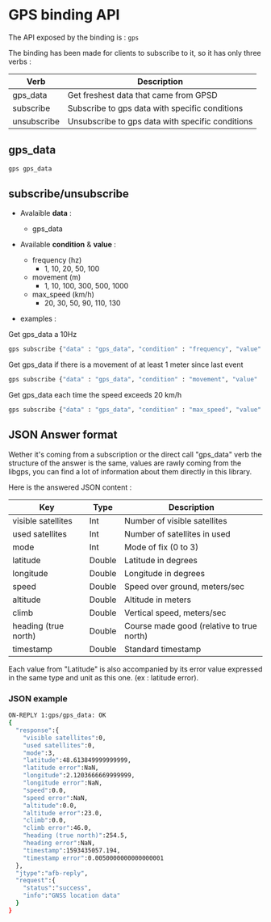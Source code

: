 # GPS binding API

The API exposed by the binding is : ```gps```

The binding has been made for clients to subscribe to it, so it has only three verbs :

| Verb          | Description                                       |
|---------------|---------------------------------------------------|
| gps_data      | Get freshest data that came from GPSD             |
| subscribe     | Subscribe to gps data with specific conditions    |
| unsubscribe   | Unsubscribe to gps data with specific conditions  |

## gps_data

```bash
gps gps_data
```

## subscribe/unsubscribe

- Avalaible __data__ :
    - gps_data

- Available __condition__ & __value__ :
    - frequency (hz)
        * 1, 10, 20, 50, 100
    - movement (m)
        * 1, 10, 100, 300, 500, 1000
    - max_speed (km/h)
        * 20, 30, 50, 90, 110, 130

- examples :

Get gps_data a 10Hz
```bash
gps subscribe {"data" : "gps_data", "condition" : "frequency", "value" : 10}
```

Get gps_data if there is a movement of at least 1 meter since last event
```bash
gps subscribe {"data" : "gps_data", "condition" : "movement", "value" : 1}
```

Get gps_data each time the speed exceeds 20 km/h
```bash
gps subscribe {"data" : "gps_data", "condition" : "max_speed", "value" : 20}
```

## JSON Answer format

Wether it's coming from a subscription or the direct call "gps_data" verb the structure of the answer is the same, values are rawly coming from the libgps, you can find a lot of information about them directly in this library.

Here is the answered JSON content :

| Key                   | Type      | Description                                           |
|-----------------------|-----------|-------------------------------------------------------|
| visible satellites    | Int       | Number of visible satellites                          |
| used satellites       | Int       | Number of satellites in used                          |
| mode                  | Int       | Mode of fix (0 to 3)                                  |
| latitude              | Double    | Latitude in degrees                                   |
| longitude             | Double    | Longitude in degrees                                  |
| speed                 | Double    | Speed over ground, meters/sec                         |
| altitude              | Double    | Altitude in meters                                    |
| climb                 | Double    | Vertical speed, meters/sec                            |
| heading (true north)  | Double    | Course made good (relative to true north)             |
| timestamp             | Double    | Standard timestamp                                    |

Each value from "Latitude" is also accompanied by its error value expressed in the same type and unit as this one. (ex : latitude error).

### JSON example

```bash
ON-REPLY 1:gps/gps_data: OK
{
  "response":{
    "visible satellites":0,
    "used satellites":0,
    "mode":3,
    "latitude":48.613849999999999,
    "latitude error":NaN,
    "longitude":2.1203666669999999,
    "longitude error":NaN,
    "speed":0.0,
    "speed error":NaN,
    "altitude":0.0,
    "altitude error":23.0,
    "climb":0.0,
    "climb error":46.0,
    "heading (true north)":254.5,
    "heading error":NaN,
    "timestamp":1593435057.194,
    "timestamp error":0.0050000000000000001
  },
  "jtype":"afb-reply",
  "request":{
    "status":"success",
    "info":"GNSS location data"
  }
}
```
